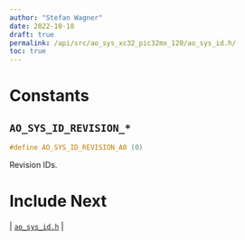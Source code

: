 ```yaml
---
author: "Stefan Wagner"
date: 2022-10-18
draft: true
permalink: /api/src/ao_sys_xc32_pic32mx_120/ao_sys_id.h/
toc: true
---
```


# Constants

## `AO_SYS_ID_REVISION_*`

```c
#define AO_SYS_ID_REVISION_A0 (0)
```

Revision IDs.

# Include Next

| [`ao_sys_id.h`](../ao_sys_xc32_pic32/ao_sys_id.h.md) |
